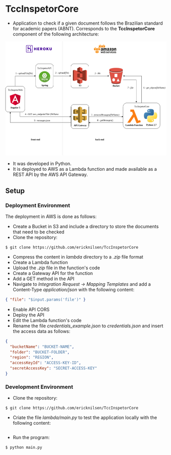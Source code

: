 # TccInspetorCore

- Application to check if a given document follows the Brazilian standard for academic papers (ABNT). Corresponds to the **TccInspetorCore** component of the following architecture:

[//]: # (- É uma Aplicação para verificar se um documento segue o padrão da ABNT. Corresponde ao componente TccInspetorCore da arquitetura abaixo:)
 
 ![](https://github.com/ericknilsen/TccInspetorCore/blob/master/docs/Arquitetura_TccInspetor.png)

- It was developed in Python.
- It is deployed to AWS as a Lambda function and made available as a REST API by the AWS API Gateway.

## Setup

### Deployment Environment

The deployment in AWS is done as follows:

- Create a Bucket in S3 and include a directory to store the documents that need to be checked
- Clone the repository:
```shell
$ git clone https://github.com/ericknilsen/TccInspetorCore
```
- Compress the content in _lambda_ directory to a _.zip_ file format
- Create a Lambda function
- Upload the _.zip_ file in the function's code
- Create a Gateway API for the function
- Add a GET method in the API
- Navigate to _Integration Request -> Mapping Templates_ and add a Content-Type _application/json_ with the following content:
```json
{ "file": "$input.params('file')" }
```
- Enable API CORS
- Deploy the API
- Edit the Lambda function's code
- Rename the file _credentials_example.json_ to _credentials.json_ and insert the access data as follows:
```json
{
  "bucketName": "BUCKET-NAME",
  "folder": "BUCKET-FOLDER",
  "region": "REGION",
  "accessKeyId": "ACCESS-KEY-ID",
  "secretAccessKey": "SECRET-ACCESS-KEY"
}
```


### Development Environment

- Clone the repository:
```shell
$ git clone https://github.com/ericknilsen/TccInspetorCore
```
- Criate the file _lambda/main.py_ to test the application locally with the following content:
```python

```

- Run the program:
```shell
$ python main.py
```

